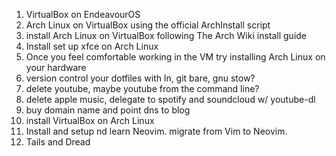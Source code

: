 1. VirtualBox on EndeavourOS
2. Arch Linux on VirtualBox using the official ArchInstall script
3. install Arch Linux on VirtualBox following The Arch Wiki install guide
4. Install set up xfce on Arch Linux
5. Once you feel comfortable working in the VM try installing Arch Linux on your hardware
6. version control your dotfiles with ln, git bare, gnu stow?
7. delete youtube, maybe youtube from the command line?
8. delete apple music, delegate to spotify and soundcloud w/ youtube-dl
9. buy domain name and point dns to blog
10. install VirtualBox on Arch Linux
11. Install and setup nd learn Neovim. migrate from Vim to Neovim.
12. Tails and Dread
